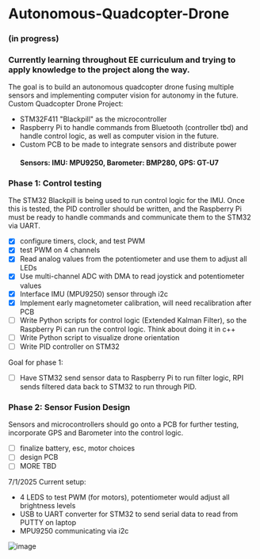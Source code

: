 # Autonomous-Quadcopter-Drone

### (in progress)
### Currently learning throughout EE curriculum and trying to apply knowledge to the project along the way.
The goal is to build an autonomous quadcopter drone fusing multiple sensors and implementing computer vision for autonomy in the future. 
Custom Quadcopter Drone Project:
- STM32F411 "Blackpill" as the microcontroller
- Raspberry Pi to handle commands from Bluetooth (controller tbd) and handle control logic, as well as computer vision in the future.
- Custom PCB to be made to integrate sensors and distribute power 
  #### Sensors: IMU: MPU9250, Barometer: BMP280, GPS: GT-U7
 
### Phase 1: Control testing
The STM32 Blackpill is being used to run control logic for the IMU. Once this is tested, the PID controller should be written, and the Raspberry Pi must be ready to handle commands and communicate them to the STM32 via UART.

- [x] configure timers, clock, and test PWM
- [x] test PWM on 4 channels
- [x] Read analog values from the potentiometer and use them to adjust all LEDs
- [x] Use multi-channel ADC with DMA to read joystick and potentiometer values
- [x] Interface IMU (MPU9250) sensor through i2c
- [x] Implement early magnetometer calibration, will need recalibration after PCB
- [ ] Write Python scripts for control logic (Extended Kalman Filter), so the Raspberry Pi can run the control logic. Think about doing it in c++
- [ ] Write Python script to visualize drone orientation
- [ ] Write PID controller on STM32

Goal for phase 1:
- [ ] Have STM32 send sensor data to Raspberry Pi to run filter logic, RPI sends filtered data back to STM32 to run through PID.

### Phase 2: Sensor Fusion Design
Sensors and microcontrollers should go onto a PCB for further testing, incorporate GPS and Barometer into the control logic.
- [ ] finalize battery, esc, motor choices
- [ ] design PCB
- [ ] MORE TBD

7/1/2025 Current setup: 
- 4 LEDS to test PWM (for motors), potentiometer would adjust all brightness levels
- USB to UART converter for STM32 to send serial data to read from PUTTY on laptop
- MPU9250 communicating via i2c

![image](https://github.com/user-attachments/assets/7bd714c2-9c71-4ed1-be03-569fdb4183a3)



